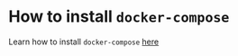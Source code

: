 # How to install `docker-compose`

Learn how to install `docker-compose` [here](https://www.digitalocean.com/community/tutorials/how-to-install-and-use-docker-compose-on-ubuntu-20-04)
